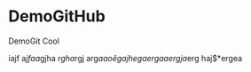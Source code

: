 # DemoGitHub
DemoGit Cool 

iajf a$jfaa$gjha $r gha$rgj arg$a
 aoêgajhegaerg a aergj a$erg haj$*ergea
